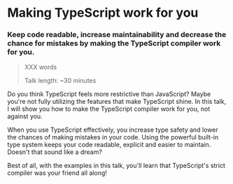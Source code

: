 # Making TypeScript work for you
### Keep code readable, increase maintainability and decrease the chance for mistakes by making the TypeScript compiler work for you.

>XXX words
>
>Talk length: ~30 minutes

Do you think TypeScript feels more restrictive than JavaScript? Maybe you're not fully utilizing the features that make TypeScript shine. 
In this talk, I will show you how to make the TypeScript compiler work for you, not against you.

When you use TypeScript effectively, you increase type safety and lower the chances of making mistakes in your code. Using the powerful built-in type system keeps your code readable, explicit and easier to maintain. Doesn't that sound like a dream?

Best of all, with the examples in this talk, you'll learn that TypeScript's strict compiler was your friend all along!
